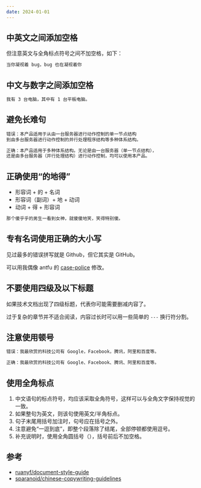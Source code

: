 ```yaml
---
date: 2024-01-01
---
```


## 中英文之间添加空格

但注意英文与全角标点符号之间不加空格，如下：

```txt
当你凝视着 bug，bug 也在凝视着你
```

## 中文与数字之间添加空格

```txt
我有 3 台电脑，其中有 1 台平板电脑。
```

## 避免长难句

```txt
错误：本产品适用于从由一台服务器进行动作控制的单一节点结构
到由多台服务器进行动作控制的并行处理程序结构等多种体系结构。

正确：本产品适用于多种体系结构。无论是由一台服务器（单一节点结构），
还是由多台服务器（并行处理结构）进行动作控制，均可以使用本产品。
```

## 正确使用“的地得”

- 形容词 + 的 + 名词
- 形容词（副词）+ 地 + 动词
- 动词 + 得 + 形容词

```txt
那个傻乎乎的男生一看到女神，就傻傻地笑，笑得特别傻。
```

## 专有名词使用正确的大小写

见过最多的错误拼写就是 Github，但它其实是 GitHub。

可以用我偶像 antfu 的 [case-police](https://github.com/antfu/case-police) 修改。

## 不要使用四级及以下标题

如果技术文档出现了四级标题，代表你可能需要删减内容了。

过于复杂的章节并不适合阅读，内容过长时可以用一些简单的 `---` 换行符分割。

## 注意使用顿号

```txt
错误：我最欣赏的科技公司有 Google，Facebook，腾讯，阿里和百度等。

正确：我最欣赏的科技公司有 Google、Facebook、腾讯、阿里和百度等。
```

## 使用全角标点

1. 中文语句的标点符号，均应该采取全角符号，这样可以与全角文字保持视觉的一致。
2. 如果整句为英文，则该句使用英文/半角标点。
3. 句子末尾用括号加注时，句号应在括号之外。
4. 注意避免“一逗到底”，即整个段落除了结尾，全部停顿都使用逗号。
5. 补充说明时，使用全角圆括号（），括号前后不加空格。

## 参考

- [ruanyf/document-style-guide](https://github.com/ruanyf/document-style-guide)
- [sparanoid/chinese-copywriting-guidelines](https://github.com/sparanoid/chinese-copywriting-guidelines)
